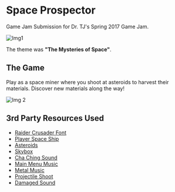 # Space Prospector
Game Jam Submission for Dr. TJ's Spring 2017 Game Jam.

![Img1](https://i.imgur.com/DTeDBp1.png)

The theme was **"The Mysteries of Space"**.

## The Game
Play as a space miner where you shoot at asteroids to harvest their materials.  Discover new materials along the way!

![Img 2](https://i.imgur.com/4G3G9W5.jpg)

## 3rd Party Resources Used

* [Raider Crusader Font](http://www.1001freefonts.com/sci-fi-fonts.php)
* [Player Space Ship](https://www.turbosquid.com/FullPreview/Index.cfm/ID/588767)
* [Asteroids](https://www.assetstore.unity3d.com/en/#!/content/38913)
* [Skybox](https://www.assetstore.unity3d.com/en/#!/content/3392)
* [Cha Ching Sound](http://www.freesound.org/people/creek23/sounds/75235/)
* [Main Menu Music](https://www.youtube.com/watch?v=MduJjbcLSqE)
* [Metal Music](https://www.assetstore.unity3d.com/en/#!/content/19233)
* [Projectile Shoot](http://www.freesound.org/data/previews/193/193427_1038806-lq.mp3)
* [Damaged Sound](http://www.freesound.org/people/Udderdude/sounds/257569/)
